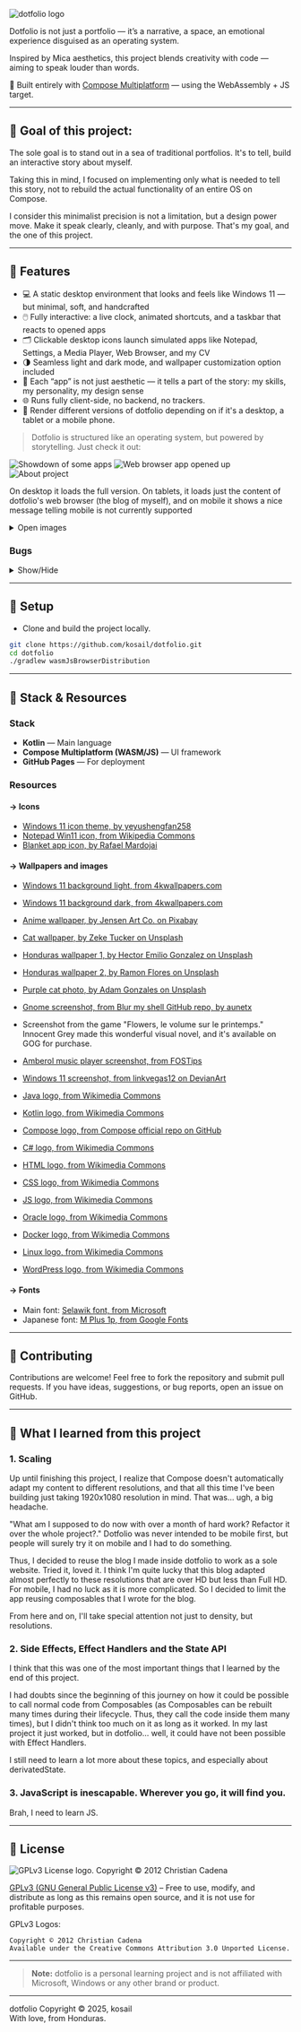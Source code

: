 ![dotfolio logo](repo_images/banner.webp)

Dotfolio is not just a portfolio — it’s a narrative, a space, an emotional experience disguised as an operating system.

Inspired by Mica aesthetics, this project blends creativity with code — aiming to speak louder than words.

🧭 Built entirely with [Compose Multiplatform](https://github.com/JetBrains/compose-multiplatform) — using the WebAssembly + JS target.

---

## 🌺 Goal of this project:

The sole goal is to stand out in a sea of traditional portfolios. It's to tell, build an interactive story about myself.

Taking this in mind, I focused on implementing only what is needed to tell this story, not to rebuild the actual functionality of an entire OS on Compose.

I consider this minimalist precision is not a limitation, but a design power move. Make it speak clearly, cleanly, and with purpose. That's my goal, and the one of this project.

---

## 🌼 Features

- 💻 A static desktop environment that looks and feels like Windows 11 — but minimal, soft, and handcrafted
- 🖱️ Fully interactive: a live clock, animated shortcuts, and a taskbar that reacts to opened apps
- 🗂️ Clickable desktop icons launch simulated apps like Notepad, Settings, a Media Player, Web Browser, and my CV
- 🌗 Seamless light and dark mode, and wallpaper customization option included
- 🧠 Each “app” is not just aesthetic — it tells a part of the story: my skills, my personality, my design sense
- 🌐 Runs fully client-side, no backend, no trackers.
- 🤳 Render different versions of dotfolio depending on if it's a desktop, a tablet or a mobile phone.

> Dotfolio is structured like an operating system, but powered by storytelling. Just check it out:


![Showdown of some apps](repo_images/beta_desktop.webp)
![Web browser app opened up](repo_images/beta_desktop_2.webp)
![About project](repo_images/beta_desktop_3.webp)

On desktop it loads the full version. On tablets, it loads just the content of dotfolio's web browser (the blog of myself), and on mobile it shows a nice message telling mobile is not currently supported
<details>
<summary>Open images</summary>

![On tablet preview](repo_images/beta_tablet_and_low_res.webp)
![On mobile preview](repo_images/beta_mobile.webp)

</details>

### Bugs

<details>
<summary>Show/Hide</summary>

1. ### Media player works seamlessly on web target, but in Desktop it has a bug in which if the audio is paused, then it cannot be played again.
    Although, it's okay. This project focuses on web target, and I use desktop implementation just for its hot reload capabilities, which really makes my life easier when quickly prototyping or fast debugging.
    
    Later note: It got worse xd now it doesn't even play audio at all... but meh.
</details>

---

## 🌻 Setup

- Clone and build the project locally.

```bash
git clone https://github.com/kosail/dotfolio.git
cd dotfolio
./gradlew wasmJsBrowserDistribution
```

---

## 🔧 Stack & Resources
### Stack
- **Kotlin** — Main language
- **Compose Multiplatform (WASM/JS)** — UI framework
- **GitHub Pages** — For deployment

### Resources

#### -> Icons
- [Windows 11 icon theme, by yeyushengfan258](https://github.com/yeyushengfan258/Win11-icon-theme/)
- [Notepad Win11 icon, from Wikipedia Commons](https://commons.wikimedia.org/wiki/File:Notepad_Win11.svg)
- [Blanket app icon, by Rafael Mardojai](https://github.com/rafaelmardojai/blanket)

#### -> Wallpapers and images
- [Windows 11 background light, from 4kwallpapers.com](https://4kwallpapers.com/abstract/windows-11-blue-stock-white-background-light-official-5616.html)
- [Windows 11 background dark, from 4kwallpapers.com](https://4kwallpapers.com/abstract/windows-11-dark-mode-blue-stock-official-5630.html)
- [Anime wallpaper, by Jensen Art Co. on Pixabay](https://pixabay.com/users/jensenartofficial-31380959/)
- [Cat wallpaper, by Zeke Tucker on Unsplash](https://unsplash.com/@zeketucker)
- [Honduras wallpaper 1, by Hector Emilio Gonzalez on Unsplash](https://unsplash.com/@hectoremilio)
- [Honduras wallpaper 2, by Ramon Flores on Unsplash](https://unsplash.com/@ramonantoniof)
- [Purple cat photo, by Adam Gonzales on Unsplash](https://unsplash.com/@adamgonzales)
- [Gnome screenshot, from Blur my shell GitHub repo, by aunetx](https://github.com/aunetx/blur-my-shell)
- Screenshot from the game "Flowers, le volume sur le printemps." Innocent Grey made this wonderful visual novel, and it's available on GOG for purchase.
- [Amberol music player screenshot, from FOSTips](https://fostips.com/amberol-music-player-beautiful-design/)
- [Windows 11 screenshot, from linkvegas12 on DevianArt](https://www.deviantart.com/linkvegas12/art/Fluent-Start-Menu-Style-For-Windows-11-1137827427)

- [Java logo, from Wikimedia Commons](https://commons.wikimedia.org/wiki/File:Duke_%28Java_mascot%29_waving.svg)
- [Kotlin logo, from Wikimedia Commons](https://commons.wikimedia.org/wiki/File:Kotlin_Icon.svg)
- [Compose logo, from Compose official repo on GitHub](https://github.com/JetBrains/compose-multiplatform/blob/master/artwork/compose-logo.svg)
- [C# logo, from Wikimedia Commons](https://commons.wikimedia.org/wiki/File:Logo_C_sharp.svg)
- [HTML logo, from Wikimedia Commons](https://commons.wikimedia.org/wiki/File:HTML5_Badge.svg)
- [CSS logo, from Wikimedia Commons](https://commons.wikimedia.org/wiki/File:Official_CSS_Logo.svg)
- [JS logo, from Wikimedia Commons](https://commons.wikimedia.org/wiki/File:JavaScript-logo.png)
- [Oracle logo, from Wikimedia Commons](https://commons.wikimedia.org/wiki/File:Oracle_logo.svg)
- [Docker logo, from Wikimedia Commons](https://commons.wikimedia.org/wiki/File:Docker_(container_engine)_logo_(cropped).png)
- [Linux logo, from Wikimedia Commons](https://commons.wikimedia.org/wiki/File:TuxFlat.svg)
- [WordPress logo, from Wikimedia Commons](https://commons.wikimedia.org/wiki/File:WordPress_blue_logo.svg)

#### -> Fonts
- Main font: [Selawik font, from Microsoft](https://github.com/microsoft/Selawik)
- Japanese font: [M Plus 1p, from Google Fonts](https://fonts.google.com/specimen/M+PLUS+1p)

---

## 💐 Contributing
Contributions are welcome! Feel free to fork the repository and submit pull requests. If you have ideas, suggestions, or bug reports, open an issue on GitHub.

---

## 🎒 What I learned from this project
### 1. Scaling
Up until finishing this project, I realize that Compose doesn't automatically adapt my content to different resolutions, and that all this time I've been building just taking 1920x1080 resolution in mind. That was... ugh, a big headache.

"What am I supposed to do now with over a month of hard work? Refactor it over the whole project?." Dotfolio was never intended to be mobile first, but people will surely try it on mobile and I had to do something.

Thus, I decided to reuse the blog I made inside dotfolio to work as a sole website. Tried it, loved it. I think I'm quite lucky that this blog adapted almost perfectly to these resolutions that are over HD but less than Full HD. For mobile, I had no luck as it is more complicated. So I decided to limit the app reusing composables that I wrote for the blog.

From here and on, I'll take special attention not just to density, but resolutions.

### 2. Side Effects, Effect Handlers and the State API
I think that this was one of the most important things that I learned by the end of this project.

I had doubts since the beginning of this journey on how it could be possible to call normal code from Composables (as Composables can be rebuilt many times during their lifecycle. Thus, they call the code inside them many times), but I didn't think too much on it as long as it worked. In my last project it just worked, but in dotfolio... well, it could have not been possible with Effect Handlers.

I still need to learn a lot more about these topics, and especially about derivatedState.

### 3. JavaScript is inescapable. Wherever you go, it will find you.
Brah, I need to learn JS.


---

## 📜 License
![GPLv3 License logo. Copyright © 2012 Christian Cadena](repo_images/license-logos-by-christian-candena-GNU_GPLv3_License.webp)

[GPLv3 (GNU General Public License v3)](LICENSE.txt) – Free to use, modify, and distribute as long as this remains open source, and it is not use for profitable purposes.

GPLv3 Logos:

    Copyright © 2012 Christian Cadena
    Available under the Creative Commons Attribution 3.0 Unported License.


---
> **Note:** dotfolio is a personal learning project and is not affiliated with Microsoft, Windows or any other brand or product.
---

dotfolio Copyright © 2025, kosail
<br>
With love, from Honduras.